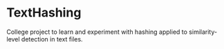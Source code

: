 # TextHashing
College project to learn and experiment with hashing applied to similarity-level detection in text files.
